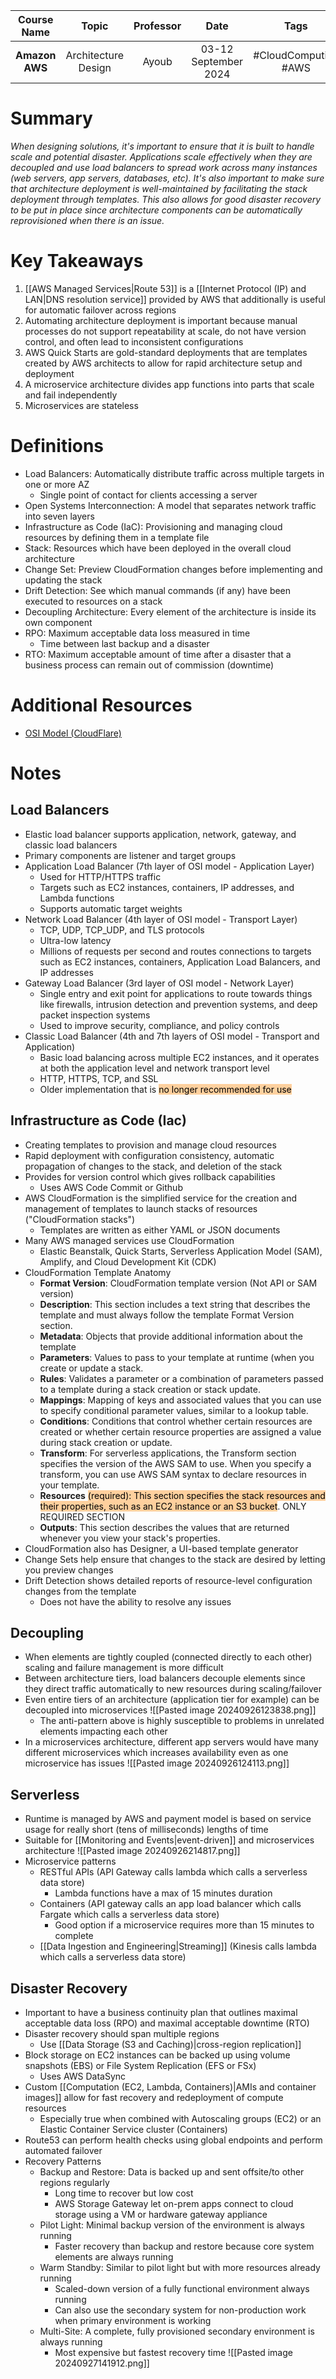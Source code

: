 |  Course Name   |        Topic        | Professor |         Date         |         Tags         |
| :------------: | :-----------------: | :-------: | :------------------: | :------------------: |
| **Amazon AWS** | Architecture Design |   Ayoub   | 03-12 September 2024 | #CloudComputing #AWS |

# Summary
*When designing solutions, it's important to ensure that it is built to handle scale and potential disaster. Applications scale effectively when they are decoupled and use load balancers to spread work across many instances (web servers, app servers, databases, etc). It's also important to make sure that architecture deployment is well-maintained by facilitating the stack deployment through templates. This also allows for good disaster recovery to be put in place since architecture components can be automatically reprovisioned when there is an issue.*

# Key Takeaways
1. [[AWS Managed Services|Route 53]] is a [[Internet Protocol (IP) and LAN|DNS resolution service]] provided by AWS that additionally is useful for automatic failover across regions
2. Automating architecture deployment is important because manual processes do not support repeatability at scale, do not have version control, and often lead to inconsistent configurations 
3. AWS Quick Starts are gold-standard deployments that are templates created by AWS architects to allow for rapid architecture setup and deployment
4. A microservice architecture divides app functions into parts that scale and fail independently
5. Microservices are stateless

# Definitions
- Load Balancers: Automatically distribute traffic across multiple targets in one or more AZ
	- Single point of contact for clients accessing a server
- Open Systems Interconnection: A model that separates network traffic into seven layers
- Infrastructure as Code (IaC): Provisioning and managing cloud resources by defining them in a template file
- Stack: Resources which have been deployed in the overall cloud architecture
- Change Set: Preview CloudFormation changes before implementing and updating the stack
- Drift Detection: See which manual commands (if any) have been executed to resources on a stack
- Decoupling Architecture: Every element of the architecture is inside its own component
- RPO: Maximum acceptable data loss measured in time
	- Time between last backup and a disaster
- RTO: Maximum acceptable amount of time after a disaster that a business process can remain out of commission (downtime)

# Additional Resources
- [OSI Model (CloudFlare)](https://www.cloudflare.com/learning/ddos/glossary/open-systems-interconnection-model-osi/)

# Notes
## Load Balancers
- Elastic load balancer supports application, network, gateway, and classic load balancers
- Primary components are listener and target groups
- Application Load Balancer (7th layer of OSI model - Application Layer)
	- Used for HTTP/HTTPS traffic
	- Targets such as EC2 instances, containers, IP addresses, and Lambda functions
	- Supports automatic target weights
- Network Load Balancer (4th layer of OSI model - Transport Layer)
	- TCP, UDP, TCP_UDP, and TLS protocols
	- Ultra-low latency
	- Millions of requests per second and routes connections to targets such as EC2 instances, containers, Application Load Balancers, and IP addresses
- Gateway Load Balancer (3rd layer of OSI model - Network Layer)
	- Single entry and exit point for applications to route towards things like firewalls, intrusion detection and prevention systems, and deep packet inspection systems
	- Used to improve security, compliance, and policy controls
- Classic Load Balancer (4th and 7th layers of OSI model - Transport and Application)
	- Basic load balancing across multiple EC2 instances, and it operates at both the application level and network transport level
	- HTTP, HTTPS, TCP, and SSL
	- Older implementation that is <mark style="background: #FFB86CA6;">no longer recommended for use</mark>
## Infrastructure as Code (Iac)
- Creating templates to provision and manage cloud resources
- Rapid deployment with configuration consistency, automatic propagation of changes to the stack, and deletion of the stack
- Provides for version control which gives rollback capabilities
	- Uses AWS Code Commit or Github
- AWS CloudFormation is the simplified service for the creation and management of templates to launch stacks of resources ("CloudFormation stacks")
	- Templates are written as either YAML or JSON documents
- Many AWS managed services use CloudFormation
	- Elastic Beanstalk, Quick Starts, Serverless Application Model (SAM), Amplify, and Cloud Development Kit (CDK)
- CloudFormation Template Anatomy
	- **Format Version**: CloudFormation template version (Not API or SAM version)
	- **Description**: This section includes a text string that describes the template and must always follow the template Format Version section.
	- **Metadata**: Objects that provide additional information about the template
	- **Parameters**: Values to pass to your template at runtime (when you create or update a stack.
	- **Rules**: Validates a parameter or a combination of parameters passed to a template during a stack creation or stack update.
	- **Mappings**: Mapping of keys and associated values that you can use to specify conditional parameter values, similar to a lookup table.
	- **Conditions**: Conditions that control whether certain resources are created or whether certain resource properties are assigned a value during stack creation or update.
	- **Transform**: For serverless applications, the Transform section specifies the version of the AWS SAM to use. When you specify a transform, you can use AWS SAM syntax to declare resources in your template.
	- **Resources** <mark style="background: #FFB86CA6;">(required): This section specifies the stack resources and their properties, such as an EC2 instance or an S3 bucket</mark>. ONLY REQUIRED SECTION
	- **Outputs**: This section describes the values that are returned whenever you view your stack's properties.
- CloudFormation also has Designer, a UI-based template generator
- Change Sets help ensure that changes to the stack are desired by letting you preview changes
- Drift Detection shows detailed reports of resource-level configuration changes from the template
	- Does not have the ability to resolve any issues
## Decoupling
- When elements are tightly coupled (connected directly to each other) scaling and failure management is more difficult
- Between architecture tiers, load balancers decouple elements since they direct traffic automatically to new resources during scaling/failover
- Even entire tiers of an architecture (application tier for example) can be decoupled into microservices
	 ![[Pasted image 20240926123838.png]]
	 - The anti-pattern above is highly susceptible to problems in unrelated elements impacting each other
 - In a microservices architecture, different app servers would have many different microservices which increases availability even as one microservice has issues
	  ![[Pasted image 20240926124113.png]]
## Serverless
- Runtime is managed by AWS and payment model is based on service usage for really short (tens of milliseconds) lengths of time
- Suitable for [[Monitoring and Events|event-driven]] and microservices architecture
 ![[Pasted image 20240926214817.png]]
- Microservice patterns
	- RESTful APIs (API Gateway calls lambda which calls a serverless data store)
		- Lambda functions have a max of 15 minutes duration
	- Containers (API gateway calls an app load balancer which calls Fargate which calls a serverless data store)
		- Good option if a microservice requires more than 15 minutes to complete
	- [[Data Ingestion and Engineering|Streaming]] (Kinesis calls lambda which calls a serverless data store)
## Disaster Recovery
- Important to have a business continuity plan that outlines maximal acceptable data loss (RPO) and maximal acceptable downtime (RTO)
- Disaster recovery should span multiple regions
	- Use [[Data Storage (S3 and Caching)|cross-region replication]]
- Block storage on EC2 instances can be backed up using volume snapshots (EBS) or File System Replication (EFS or FSx)
	- Uses AWS DataSync
- Custom [[Computation (EC2, Lambda, Containers)|AMIs and container images]] allow for fast recovery and redeployment of compute resources
	- Especially true when combined with Autoscaling groups (EC2) or an Elastic Container Service cluster (Containers)
- Route53 can perform health checks using global endpoints and perform automated failover
- Recovery Patterns
	- Backup and Restore: Data is backed up and sent offsite/to other regions regularly
		- Long time to recover but low cost
		- AWS Storage Gateway let on-prem apps connect to cloud storage using a VM or hardware gateway appliance
	- Pilot Light: Minimal backup version of the environment is always running
		- Faster recovery than backup and restore because core system elements are always running
	- Warm Standby: Similar to pilot light but with more resources already running
		- Scaled-down version of a fully functional environment always running
		- Can also use the secondary system for non-production work when primary environment is working
	- Multi-Site: A complete, fully provisioned secondary environment is always running
		- Most expensive but fastest recovery time
	 ![[Pasted image 20240927141912.png]]